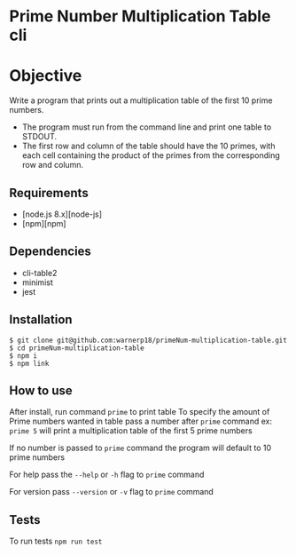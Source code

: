 # Prime Number Multiplication Table cli

# Objective
Write a program that prints out a multiplication table of the first 10 prime numbers.
* The program must run from the command line and print one table to STDOUT.
* The first row and column of the table should have the 10 primes, with each cell containing the product of the primes from the corresponding row and column.

## Requirements
* [node.js 8.x][node-js]
* [npm][npm]

## Dependencies
* cli-table2
* minimist
* jest

## Installation
```shell
$ git clone git@github.com:warnerp18/primeNum-multiplication-table.git
$ cd primeNum-multiplication-table
$ npm i
$ npm link
```
## How to use
After install, run command `prime` to print table
To specify the amount of Prime numbers wanted in table pass a number after `prime` command
ex: `prime 5` will print a multiplication table of the first 5 prime numbers

If no number is passed to `prime` command the program will default to 10 prime numbers

For help pass the `--help` or `-h` flag to `prime` command

For version pass `--version` or `-v` flag to `prime` command

## Tests
To run tests `npm run test`


